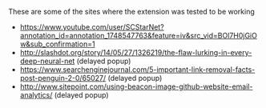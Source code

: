 These are some of the sites where the extension was tested to be working
* https://www.youtube.com/user/SCStarNet?annotation_id=annotation_1748547763&feature=iv&src_vid=BOl7H0jGiOw&sub_confirmation=1
* http://slashdot.org/story/14/05/27/1326219/the-flaw-lurking-in-every-deep-neural-net (delayed popup)
* https://www.searchenginejournal.com/5-important-link-removal-facts-post-penguin-2-0/65027/ (delayed popup)
* http://www.sitepoint.com/using-beacon-image-github-website-email-analytics/  (delayed popup)
